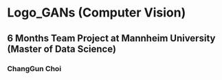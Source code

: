 # Logo_GANs (Computer Vision)
## 6 Months Team Project at Mannheim University (Master of Data Science) 
### ChangGun Choi
